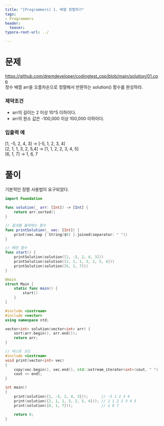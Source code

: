 ```yaml
---
title: "[Programmers] 1. 배열 정렬하기"
tags: 
- Programmers
header: 
  teaser: 
typora-root-url: ../

---
```


<!-- <img src="/assets/img/2025-05-08-[UIKit]-tableView2/1.png" alt="1" width="50%"> -->

<!-- <img src="{{ '/assets/img/2025-05-08-[UIKit]-tableView2/1.png' | relative_url }}" alt="이미지" width="30%"> -->

# 문제
https://github.com/dremdeveloper/codingtest_cpp/blob/main/solution/01.cpp  
정수 배열 arr을 오름차순으로 정렬해서 반환하는 solution() 함수를 완성하라.

### 제약조건
- arr의 길이는 2 이상 10^5 이하이다.
- arr의 원소 값은 -100,000 이상 100,000 이하이다.

### 입출력 예
[1, -5, 2, 4, 3] -> [-5, 1, 2, 3, 4]  
[2, 1, 1, 3, 2, 5,4] -> [1, 1, 2, 2, 3, 4, 5]  
[6, 1, 7] -> 1, 6, 7

# 풀이
기본적인 정렬 사용법이 요구되었다.
```swift
import Foundation

func solution(_ arr: [Int]) -> [Int] {
    return arr.sorted()
}

// 결과를 출력하는 함수
func printSolution(_ vec: [Int]) {
    print(vec.map { String($0) }.joined(separator: " "))
}

// 메인 함수
func start() {
    printSolution(solution([1, -5, 2, 4, 3]))
    printSolution(solution([2, 1, 1, 3, 2, 5, 4]))
    printSolution(solution([6, 1, 7]))
}

@main
struct Main {
    static func main() {
        start()
    }
}
```

```c++
#include <iostream>
#include <vector>
using namespace std;

vector<int> solution(vector<int> arr) {
    sort(arr.begin(), arr.end());
    return arr;
}

// 테스트 코드
#include <iostream>
void print(vector<int> vec)
{
    copy(vec.begin(), vec.end(), std::ostream_iterator<int>(cout, " "));
    cout << endl;
}

int main()
{
    print(solution({1, -5, 2, 4, 3}));      // -5 1 2 3 4
    print(solution({2, 1, 1, 3, 2, 5, 4})); // 1 1 2 2 3 4 5
    print(solution({6, 1, 7}));             // 1 6 7
    
    return 0;
}
```